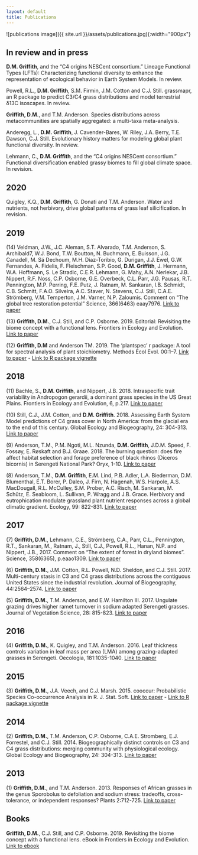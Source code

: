 ```yaml
---
layout: default
title: Publications
---
```


![publications image]({{ site.url }}/assets/publications.jpg){:width="900px"}

## In review and in press

**D.M. Griffith**, and the “C4 origins NESCent consortium.” Lineage Functional Types (LFTs): Characterizing functional diversity to enhance the representation of ecological behavior in Earth System Models. In review. 

Powell, R.L., **D.M. Griffith**, S.M. Firmin, J.M. Cotton and C.J. Still. grassmapr, an R package to predict C3/C4 grass distributions and model terrestrial δ13C isoscapes. In review.  

**Griffith, D.M.**, and T.M. Anderson. Species distributions across metacommunities are spatially aggregated: a multi-taxa meta-analysis.  

Anderegg, L., **D.M. Griffith**, J. Cavender-Bares, W. Riley, J.A. Berry, T.E. Dawson, C.J. Still. Evolutionary history matters for modeling global plant functional diversity. In review.  

Lehmann, C., **D.M. Griffith**, and the “C4 origins NESCent consortium.” Functional diversification enabled grassy biomes to fill global climate space. In revision.  

## 2020  

Quigley, K.Q., **D.M. Griffith**, G. Donati and T.M. Anderson. Water and nutrients, not herbivory, drive global patterns of grass leaf silicification. In revision.  

## 2019

(14) Veldman, J.W., J.C. Aleman, S.T. Alvarado, T.M. Anderson, S. Archibald7, W.J. Bond, T.W. Boutton, N. Buchmann, E. Buisson, J.G. Canadell, M. Sá Dechoum, M.H. Diaz-Toribio, G. Durigan, J.J. Ewel, G.W. Fernandes, A. Fidelis, F. Fleischman, S.P. Good, **D.M. Griffith**, J. Hermann, W.A. Hoffmann, S. Le Stradic, C.E.R. Lehmann, G. Mahy, A.N. Nerlekar, J.B. Nippert, R.F. Noss, C.P. Osborne, G.E. Overbeck, C.L. Parr, J.G. Pausas, R.T. Pennington, M.P. Perring, F.E. Putz, J. Ratnam, M. Sankaran, I.B. Schmidt, C.B. Schmitt, F.A.O. Silveira, A.C. Staver, N. Stevens, C.J. Still, C.A.E. Strömberg, V.M. Temperton, J.M. Varner, N.P. Zaloumis. Comment on “The global tree restoration potential” Science, 366(6463) eaay7976. [Link to paper](https://science.sciencemag.org/content/366/6463/eaay7976)

(13) **Griffith, D.M.**, C.J. Still, and C.P. Osborne. 2019. Editorial: Revisiting the biome concept with a functional lens. Frontiers in Ecology and Evolution. [Link to paper](https://www.frontiersin.org/articles/10.3389/fevo.2019.00144/full)

(12) **Griffith, D.M** and Anderson TM. 2019. The ‘plantspec’ r package: A tool for spectral analysis of plant stoichiometry. Methods Ecol Evol. 00:1–7. [Link to paper](https://besjournals.onlinelibrary.wiley.com/doi/10.1111/2041-210X.13143) - [Link to R package vignette](https://griffithdan.github.io/pages/code_and_data/plantspec.html)

## 2018

(11) Bachle, S., **D.M. Griffith**, and Nippert, J.B. 2018. Intraspecific trait variability in Andropogon gerardii, a dominant grass species in the US Great Plains. Frontiers in Ecology and Evolution, 6, p.217. [Link to paper](https://www.frontiersin.org/articles/10.3389/fevo.2018.00217/full) 

(10) Still, C.J., J.M. Cotton, and **D.M. Griffith**. 2018. Assessing Earth System Model predictions of C4 grass cover in North America: from the glacial era to the end of this century. Global Ecology and Biogeography, 24: 304-313. [Link to paper](https://onlinelibrary.wiley.com/doi/full/10.1111/geb.12830) 

(9) Anderson, T.M., P.M. Ngoti, M.L. Nzunda, **D.M. Griffith**, J.D.M. Speed, F. Fossøy, E. Røskaft and B.J. Graae. 2018. The burning question: does fire affect habitat selection and forage preference of black rhinos (Diceros bicornis) in Serengeti National Park? Oryx, 1-10. [Link to paper](https://doi.org/10.1017/S0030605318000388) 

(8) Anderson, T.M., **D.M. Griffith**, E.M. Lind, P.B. Adler, L.A. Biederman, D.M. Blumenthal, E.T. Borer, P. Daleo, J. Firn, N. Hagenah, W.S. Harpole, A.S. MacDougall, R.L. McCulley, S.M. Prober, A.C. Risch, M. Sankaran, M. Schütz, E. Seabloom, L. Sullivan, P. Wragg and J.B. Grace. Herbivory and eutrophication modulate grassland plant nutrient responses across a global climatic gradient. Ecology, 99: 822-831. [Link to paper](https://esajournals.onlinelibrary.wiley.com/doi/epdf/10.1002/ecy.2175) 

## 2017

(7) **Griffith, D.M.**, Lehmann, C.E., Strömberg, C.A., Parr, C.L., Pennington, R.T., Sankaran, M., Ratnam, J., Still, C.J., Powell, R.L., Hanan, N.P. and Nippert, J.B., 2017. Comment on “The extent of forest in dryland biomes”. Science, 358(6365), p.eaao1309. [Link to paper](http://science.sciencemag.org/content/358/6365/eaao1309/tab-pdf) 

(6) **Griffith, D.M.**, J.M. Cotton, R.L. Powell, N.D. Sheldon, and C.J. Still. 2017. Multi-century stasis in C3 and C4 grass distributions across the contiguous United States since the industrial revolution. Journal of Biogeography, 44:2564–2574. [Link to paper](https://onlinelibrary.wiley.com/doi/abs/10.1111/jbi.13061) 

(5) **Griffith, D.M.**, T.M. Anderson, and E.W. Hamilton III. 2017. Ungulate grazing drives higher ramet turnover in sodium adapted Serengeti grasses. Journal of Vegetation Science, 28: 815-823. [Link to paper](https://onlinelibrary.wiley.com/doi/abs/10.1111/jvs.12526) 

## 2016

(4) **Griffith, D.M.**, K. Quigley, and T.M. Anderson. 2016. Leaf thickness controls variation in leaf mass per area (LMA) among grazing-adapted grasses in Serengeti. Oecologia, 181:1035-1040. [Link to paper](https://link.springer.com/article/10.1007%2Fs00442-016-3632-3) 

## 2015

(3) **Griffith, D.M.**, J.A. Veech, and C.J. Marsh. 2015. cooccur: Probabilistic Species Co-occurrence Analysis in R. J. Stat. Soft. [Link to paper](https://www.jstatsoft.org/article/view/v069c02) - [Link to R package vignette](https://griffithdan.github.io/pages/code_and_data/cooccur.html)

## 2014

(2) **Griffith, D.M.**, T.M. Anderson, C.P. Osborne, C.A.E. Stromberg, E.J. Forrestel, and C.J. Still. 2014. Biogeographically distinct controls on C3 and C4 grass distributions: merging community with physiological ecology. Global Ecology and Biogeography, 24: 304-313. [Link to paper](https://onlinelibrary.wiley.com/doi/full/10.1111/geb.12265) 

## 2013

(1) **Griffith, D.M.**, and T.M. Anderson. 2013. Responses of African grasses in the genus Sporobolus to defoliation and sodium stress: tradeoffs, cross-tolerance, or independent responses? Plants 2:712-725. [Link to paper](https://www.ncbi.nlm.nih.gov/pubmed/27137400) 

## Books

**Griffith, D.M.**, C.J. Still, and C.P. Osborne. 2019. Revisiting the biome concept with a functional lens. eBook in Frontiers in Ecology and Evolution. [Link to ebook](https://www.frontiersin.org/articles/10.3389/fevo.2019.00144/full)
